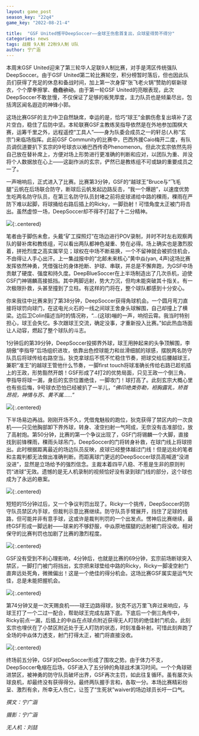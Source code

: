 ```yaml
---
layout: game_post
season_key: "22q4"
game_key: "2022-08-21-4"

title:  "GSF United憾平DeepSoccer——金球王伤愈首复出，众球星得势不得分"
categories: news
tags: 战报 9人制 22秋9人制 U队
author: 宁广涵
---
```


本周末GSF United迎来了第三轮华人足联9人制比赛，对手是湾区传统强队DeepSoccer。由于GSF United第二轮比赛轮空，积分榜暂时落后，但也因此队员们获得了充足的休息和备战时间，加上第一次身穿“张飞老火锅”赞助的崭新球衣，个个摩拳擦掌、~~蠢蠢欲动~~。由于第一轮GSF United的亮眼表现，此次DeepSoccer不敢怠慢，不仅保证了足够的板凳厚度，主力队员也是倾巢尽出，包括湾区闻名遐迩的神锋小郭。

这场比赛GSF的主力中卫自然缺席，幸运的是，恰巧“球王”金鹏伤愈复出填补了这片空白，稳住了后防中坚。本轮联赛GSF主教练吴指导依然是在外地参加围棋大赛，运筹千里之外，远程遥控“工具人”——身为队委会成员之一的轩总(人称“玄宗”)来临场指挥。此前GSF Community的比赛中，巴西外援Caio梅开二度，有队员调侃道要扒下玄宗的9号球衣以飨巴西传奇Phenomenon。但此次玄宗依然先将自己放在替补席上，方便对场上形势进行更准确的判断和应对，以团队为重、并没将个人数据放在心上——这副作派的玄宗，俨然已是教练组不可或缺的重要成员之一了。

一声哨响后，正式进入了比赛。比赛第3分钟，GSF的“越球王”Bruce与“飞毛腿”云帆在后场联合防守，断球后云帆发起边路反击，“我一个爆趟”，以速度优势生吃两名防守队员，在第三名防守队员封堵之前将皮球递给中路的稞雨，稞雨在严防下难以起脚，将球捅给右路后插上的Ricky，一脚劲射！可惜角度太正被门将击出。虽然虚惊一场，DeepSoccer却不得不打起了十二分精神。

![](/assets/img/news/season-22/r3-u-dbs/1.gif){:.centered}

笔者由于脚伤未愈，头戴“矿工探照灯”在场边进行POV录制，并时不时左右观察两队的替补席和教练组，可以看出两队都神色凝重、势在必得。场上确实也是激烈胶着，拼抢烈度之高实属罕见；球权在中场不断易换，一个不留神就会被抓住机会，不由得让人手心出汗。上一集战报中的“北邮未来核心”黄中焱(yan, 4声)这场比赛发挥依然神勇，凭借强壮的身体抢断、护球、串联，并总是不懈奔跑，为GSF中场贡献了硬度、强度和持久度。DeepBlueSoccer在上半场制造出了几次杀机，迫使GSF门神锡麟高接抵挡。其中两脚远射，势大力沉，但均未能突破其十指关。有一次极限扑救，头甚至撞到了立柱。有这样的门将在，整个球队都感到十分安心。

你来我往中比赛来到了第38分钟，DeepSoccer获得角球机会。一个圆月弯刀直接将球罚向球门，在这电光火石的一线之间球王舍身头球解围，自己却撞上了横梁。边后卫Colin描述当时的情况称，“...(这球)嘣的一声，响彻云霄。我当时特别担心，球王会失忆。多次跟球王交流，确定没事，才重新投入比赛。”如此热血场面让人动容，燃起了整个球队的斗志。

1分钟后的第39分钟，DeepSoccer投掷界外球，球王用肿起来的头争顶解围，李胡傲“李指导”后场组织进攻，依靠出色控球能力和丝滑细腻的球感，摆脱两名防守队员后将球传给右路空当。狄克拿球后不慌不忙稳住节奏，把球交给后腰越球王，兼职“准王”的越球王管他什么节奏，一脚first touch将球准确长传给右路已趁机插上的王政，形势豁然开朗！GSF形成了4打2的优势局面，只见王政一个倒三角，李指导将球一漏，身后的玄宗位置绝佳，一脚攻门！球打高了。此刻玄宗大概心里也有些后悔，9号球衣恐怕已经被扒了一半儿，“*佛印绝类弥勒，袒胸露乳，矫首昂视，神情与苏、黄不属……*”

![](/assets/img/news/season-22/r3-u-dbs/6.gif){:.centered}

下半场易边再战。刚刚开场不久，凭借鬼魅般的跑位，狄克获得了禁区内的一次良机——只见他胸部卸下界外球，转身、凌空扫射一气呵成，无奈没有击准部位，放了高射炮。第50分钟，比赛的第一个争议出现了，GSF门将锡麟一个大脚，直接找到前锋稞雨，稞雨头球吊门，DeepSoccer的门将转身补救，在球门线上将球捞出。此时根据距离最近的场边队员反映，皮球已经整体越过门线！但是远处的笔者和主裁判都无法做出准确判断。而距离球门更远的DeepSoccer球员高喊道“没进没进”，显然是立场给予的强烈信念。主裁本着四平八稳、不惹是生非的原则判罚“进球”无效。遗憾的是无人机录制的视频恰好没有录到球门线的部分，这个球也成为了永远的悬案。

![](/assets/img/news/season-22/r3-u-dbs/2.gif){:.centered}

短短的15分钟过后，又一个争议判罚出现了。Ricky一个挑传，DeepSoccer的防守队员禁区内手球，但裁判示意比赛继续。防守队员手臂展开，挡住了足球的线路，但可能并非有意手球，这或许是裁判判罚的一个出发点。愣神后比赛继续，最终GSF形成一脚远射——球来的不够舒服，中焱原地摆腿的远射被门将没收。相对保守的比赛判罚也加剧了比赛的激烈程度。

![](/assets/img/news/season-22/r3-u-dbs/3.gif){:.centered}

GSF没有受到不利心理影响，4分钟后，也就是比赛的69分钟，玄宗前场断球突入禁区，一脚打门被门将挡出，玄宗把来球垫给中路的Ricky，Ricky一脚凌空射门直奔远处死角，微微偏出！这是一个绝佳的得分机会。这场比赛GSF属实是运气欠佳，总是未能把握机会。

![](/assets/img/news/season-22/r3-u-dbs/4.gif){:.centered}

第74分钟又是一次天赐良机——球王边路得球，狄克不远万里飞奔过来响应，与球王打了一个二过一配合，帮助球王完成左路下底。下底后一个倒三角传中，Ricky前点一漏，后插上的中焱在点球点附近获得无人盯防的绝佳射门机会。此刻玄宗也埋伏在了小禁区附近处于无人盯防的状态，时刻准备补射。可惜此刻奔跑了全场的中焱体力透支，射门打得太正，被门将直接没收。

![](/assets/img/news/season-22/r3-u-dbs/5.gif){:.centered}

终场前五分钟，GSF对DeepSoccer形成了围攻之势。由于体力不支，DeepSoccer龟缩在后场，GSF进入了五分钟的角球战术演习时间。一个个角球砸进禁区，被神勇的防守队员破坏出界，GSF再次主罚，如此往复循环。虽有屡次头球良机，却最终没有获得得分。最终两队握手言和，各取一分。本场比赛精彩纷呈、激烈有余，所幸无人伤亡，让签了“生死状”waiver的场边球员长吁一口气。


*撰文：宁广涵*

*摄影：宁广涵*

*无人机：刘喆*
